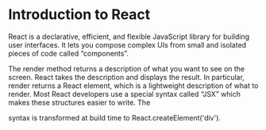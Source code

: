 # Introduction to React


React is a declarative, efficient, and flexible JavaScript library for building user interfaces. It lets you compose complex UIs from small and isolated pieces of code called “components”.

The render method returns a description of what you want to see on the screen. React takes the description and displays the result. In particular, render returns a React element, which is a lightweight description of what to render. Most React developers use a special syntax called “JSX” which makes these structures easier to write. The <div /> syntax is transformed at build time to React.createElement('div').
